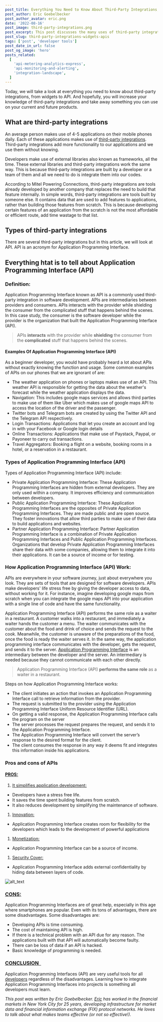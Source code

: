 ```yaml
---
post_title: Everything You Need to Know About Third-Party Integrations, From Widgets to APIs
post_author: Eric Goebelbecker
post_author_avatar: eric.png
date: '2022-08-16'
post_image: third-party-integrations.png
post_excerpt: This post discusses the many uses of third-party integrations and how they can be useful for developers.
post_slug: third-party-integrations-widgets-apis
tags: ['post', 'developer tools']
post_date_in_url: false
post_og_image: 'hero'
posts_related:
  [
    'api-metering-analytics-express',
    'api-monitoring-and-alerting',
    'integration-landscape',
  ]
---
```


Today, we will take a look at everything you need to know about third-party integrations, from widgets to API. And hopefully, you will increase your knowledge of third-party integrations and take away something you can use on your current and future products. 

## What are third-party integrations

An average person makes use of 4-5 applications on their mobile phones daily. Each of these applications makes use of [third-party integrations](https://en.wikipedia.org/wiki/Third-party_logistics). Third-party integrations add more functionality to our applications and we use them without knowing. 

Developers make use of external libraries also known as frameworks, all the time. These external libraries and third-party integrations work the same way. This is because third-party integrations are built by a developer or a team of them and all we need to do is integrate them into our codes. 

According to Mitel Powering Connections, third-party integrations are tools already developed by another company that replaces the need to build that feature internally. In simple words, third-party integrations are tools built by someone else. It contains data that are used to add features to applications, rather than building those features from scratch. This is because developing certain features of an application from the scratch is not the most affordable or efficient route, add time wastage to that list. 

## Types of third-party integrations

There are several third-party integrations but in this article, we will look at API. API is an acronym for Application Programming Interface. 

## Everything htat is to tell about Application Programming Interface (API)

### Definition:

Application Programming Interface known as API is a commonly used third-party integration in software development. APIs are intermediaries between providers and consumers. APIs interacts with the provider while shielding the consumer from the complicated stuff that happens behind the scenes. In this case study, the consumer is the software developer while the provider is the organization that built the Application Programming Interface (API). 

> APIs **interacts** with the provider while **shielding** the consumer from the **complicated** stuff that happens behind the scenes. 

#### Examples Of Application Programming Interface (API)

As a beginner developer, you would have probably heard a lot about APIs without exactly knowing the function and usage. Some common examples of APIs on our phones that we are ignorant of are: 

* The weather application on phones or laptops makes use of an API. This weather API is responsible for getting the data about the weather's forecast while the weather application displays the data.
* Navigation: This includes google maps services and allows third parties to make use of them like Uber which makes use of google maps API to access the location of the driver and the passenger.
* Twitter bots and Telegram bots are created by using the Twitter API and the Telegram API respectively.
* Login Transactions: Applications that let you create an account and log in with your Facebook or Google login details
* Online Transactions: Applications that make use of Paystack, Paypal, or Payoneer to carry out transactions.
* Travel Aggregators: Booking a flight on a website, booking rooms in a hotel, or a reservation in a restaurant.

### Types of Application Programming Interface (API)

Types of Application Programming Interface (API) include: 

* Private Application Programming Interface: These Application Programming Interfaces are hidden from external developers. They are only used within a company. It improves efficiency and communication between developers.
* Public Application Programming Interface: These Application Programming Interfaces are the opposites of Private Application Programming Interfaces. They are made public and are open source. They foster innovations that allow third parties to make use of their data to build applications and websites.
* Partner Application Programming Interface: Partner Application Programming Interface is a combination of Private Application Programming Interfaces and Public Application Programming Interfaces. Organizations that develop Private Application Programming Interfaces share their data with some companies, allowing them to integrate it into their applications. It can be a source of income or for testing.

### How Application Programming Interface (API) Work:

APIs are everywhere in your software journey, just about everywhere you look. They are sets of tools that are designed for software developers. APIs make developers' life stress free by giving the developer access to data, without working for it. For instance, imagine developing google maps from scratch when you can integrate the google maps API into your application with a single line of code and have the same functionality. 

Application Programming Interface (API) performs the same role as a waiter in a restaurant. A customer walks into a restaurant, and immediately a waiter hands the customer a menu. The waiter communicates with the customer about the food and drink of choice and sends the request to the cook. Meanwhile, the customer is unaware of the preparations of the food, once the food is ready the waiter serves it. In the same way, the application programming interface communicates with the developer, gets the request, and sends it to the server. [Application Programming Interface](https://developer.fusebit.io/docs/integration-programming-model) is an intermediary between the developer and the server. An intermediary is needed because they cannot communicate with each other directly. 

> Application Programming Interface (API) **performs the same role** as a waiter in a restaurant.

Steps on how Application Programming Interface works: 

* The client initiates an action that invokes an Application Programming Interface call to retrieve information from the provider.
* The request is submitted to the provider using the Application Programming Interface Uniform Resource Identifier (URL).
* On getting a valid response, the Application Programming Interface calls the program on the server
* The server processes the request prepares the request, and sends it to the Application Programming Interface.
* The Application Programming Interface will convert the server’s response to the desired format for the client.
* The client consumes the response in any way it deems fit and integrates this information inside his applications.

### Pros and cons of APIs

#### <span style="text-decoration:underline;">PROS:</span>

1. <span style="text-decoration:underline;">It simplifies application development:</span>
* Developers have a stress free life.
* It saves the time spent building features from scratch.
* It also reduces development by simplifying the maintenance of software.
1. <span style="text-decoration:underline;">Innovation:</span>
* Application Programming Interface creates room for flexibility for the developers which leads to the development of powerful applications
1. <span style="text-decoration:underline;">Monetization:</span>
* Application Programming Interface can be a source of income.
1. <span style="text-decoration:underline;">Security Cover:</span>
* Application Programming Interface adds external confidentiality by hiding data between layers of code.

![alt_text](images/image2.jpg "image_tooltip")

### <span style="text-decoration:underline;">CONS:</span>

Application Programming Interfaces are of great help, especially in this age where smartphones are popular. Even with its tons of advantages, there are some disadvantages. Some disadvantages are: 

* Developing APIs is time consuming.
* The cost of maintaining API is high.
* If there is a technical problem with an API due for any reason. The applications built with that API will automatically become faulty.
* There can be loss of data if an API is hacked.
* Basic knowledge of programming is needed.

### <span style="text-decoration:underline;">CONCLUSION   </span>

Application Programming Interfaces (API) are very useful tools for all [developers](https://fusebit.io/) regardless of the disadvantages. Learning how to integrate Application Programming Interfaces into projects is something all developers must learn. 

_This post was written by Eric Goebelbecker. [Eric](http://ericgoebelbecker.com/) has worked in the financial markets in New York City for 25 years, developing infrastructure for market data and financial information exchange (FIX) protocol networks. He loves to talk about what makes teams effective (or not so effective!)._
